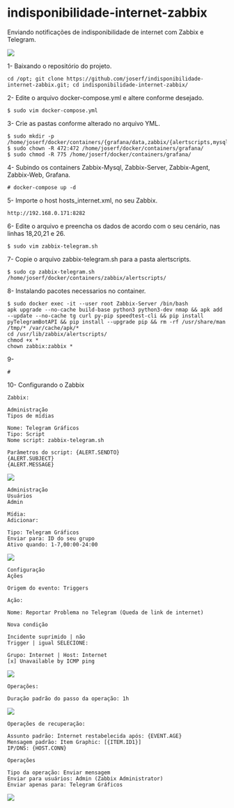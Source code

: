 # indisponibilidade-internet-zabbix
Enviando notificações de indisponibilidade de internet com Zabbix e Telegram. 

<img src=images/06.png/>

1- Baixando o repositório do projeto.

    cd /opt; git clone https://github.com/joserf/indisponibilidade-internet-zabbix.git; cd indisponibilidade-internet-zabbix/ 

2- Edite o arquivo docker-compose.yml e altere conforme desejado.

    $ sudo vim docker-compose.yml
    
3- Crie as pastas conforme alterado no arquivo YML.

    $ sudo mkdir -p /home/joserf/docker/containers/{grafana/data,zabbix/{alertscripts,mysql/data,scripts}}
    $ sudo chown -R 472:472 /home/joserf/docker/containers/grafana/ 
    $ sudo chmod -R 775 /home/joserf/docker/containers/grafana/
    
4- Subindo os containers Zabbix-Mysql, Zabbix-Server, Zabbix-Agent, Zabbix-Web, Grafana.

    # docker-compose up -d
    
5- Importe o host hosts_internet.xml, no seu Zabbix.

    http://192.168.0.171:8282

6- Edite o arquivo e preencha os dados de acordo com o seu cenário, nas linhas 18,20,21 e 26. 

    $ sudo vim zabbix-telegram.sh

7- Copie o arquivo zabbix-telegram.sh para a pasta alertscripts. 

    $ sudo cp zabbix-telegram.sh /home/joserf/docker/containers/zabbix/alertscripts/

8- Instalando pacotes necessarios no container.

    $ sudo docker exec -it --user root Zabbix-Server /bin/bash
    apk upgrade --no-cache build-base python3 python3-dev nmap && apk add --update --no-cache tg curl py-pip speedtest-cli && pip install pyTelegramBotAPI && pip install --upgrade pip && rm -rf /usr/share/man /tmp/* /var/cache/apk/*
    cd /usr/lib/zabbix/alertscripts/
    chmod +x *
    chown zabbix:zabbix *

9- 

    #

10- Configurando o Zabbix

    Zabbix:

    Administração
    Tipos de mídias

    Nome: Telegram Gráficos
    Tipo: Script
    Nome script: zabbix-telegram.sh

    Parâmetros do script: {ALERT.SENDTO}
    {ALERT.SUBJECT}
    {ALERT.MESSAGE}

<img src=images/01.png/>

    Administração
    Usuários
    Admin

    Mídia:
    Adicionar:

    Tipo: Telegram Gráficos
    Enviar para: ID do seu grupo
    Ativo quando: 1-7,00:00-24:00

<img src=images/02.png/>

    Configuração
    Ações

    Origem do evento: Triggers

    Ação:

    Nome: Reportar Problema no Telegram (Queda de link de internet)

    Nova condição 

    Incidente suprimido | não
    Trigger | igual SELECIONE:

    Grupo: Internet | Host: Internet
    [x] Unavailable by ICMP ping 

<img src=images/03.png/>

    Operações:

    Duração padrão do passo da operação: 1h

<img src=images/04.png/>

    Operações de recuperação:

    Assunto padrão: Internet restabelecida após: {EVENT.AGE}
    Mensagem padrão: Item Graphic: [{ITEM.ID1}]
    IP/DNS: {HOST.CONN}

    Operações

    Tipo da operação: Enviar mensagem
    Enviar para usuários: Admin (Zabbix Administrator)
    Enviar apenas para: Telegram Gráficos

<img src=images/05.png/>
